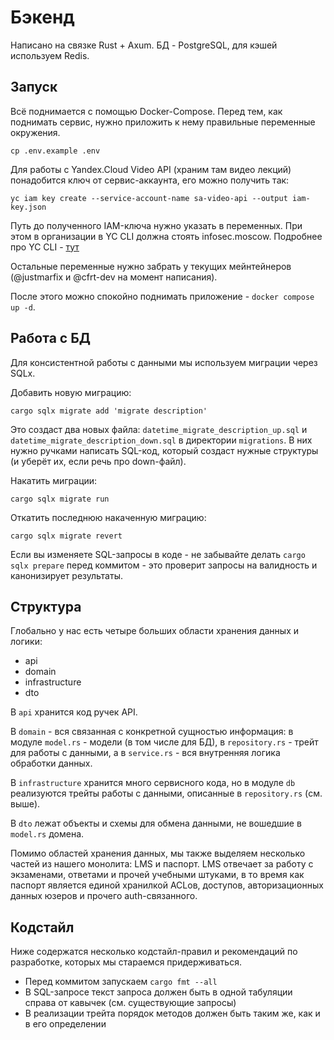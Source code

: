 # Бэкенд

Написано на связке Rust + Axum. БД - PostgreSQL, для кэшей используем Redis.

## Запуск

Всё поднимается с помощью Docker-Compose. Перед тем, как поднимать сервис,
нужно приложить к нему правильные переменные окружения.

```shell
cp .env.example .env
```

Для работы с Yandex.Cloud Video API (храним там видео лекций) понадобится ключ от сервис-аккаунта, его можно получить так:

```shell
yc iam key create --service-account-name sa-video-api --output iam-key.json
```

Путь до полученного IAM-ключа нужно указать в переменных.
При этом в организации в YC CLI должна стоять infosec.moscow. Подробнее про YC CLI - [тут](https://yandex.cloud/ru/docs/cli)

Остальные переменные нужно забрать у текущих мейнтейнеров (@justmarfix и @cfrt-dev на момент написания).

После этого можно спокойно поднимать приложение - `docker compose up -d`.

## Работа с БД

Для консистентной работы с данными мы используем миграции через SQLx.

Добавить новую миграцию:

```shell
cargo sqlx migrate add 'migrate description'
```

Это создаст два новых файла: `datetime_migrate_description_up.sql` и `datetime_migrate_description_down.sql` в директории `migrations`.
В них нужно ручками написать SQL-код, который создаст нужные структуры (и уберёт их, если речь про down-файл).

Накатить миграции:
```shell
cargo sqlx migrate run
```

Откатить последнюю накаченную миграцию:
```shell
cargo sqlx migrate revert
```

Если вы изменяете SQL-запросы в коде - не забывайте делать `cargo sqlx prepare` перед коммитом - это проверит запросы на валидность и канонизирует результаты.

## Структура

Глобально у нас есть четыре больших области хранения данных и логики:

- api
- domain
- infrastructure
- dto

В `api` хранится код ручек API.

В `domain` - вся связанная с конкретной сущностью информация: в модуле `model.rs` - модели (в том числе для БД), в `repository.rs` - трейт для работы с данными,
а в `service.rs` - вся внутренняя логика обработки данных.

В `infrastructure` хранится много сервисного кода, но в модуле `db` реализуются трейты работы с данными, описанные в `repository.rs` (см. выше).

В `dto` лежат объекты и схемы для обмена данными, не вошедшие в `model.rs` домена.

Помимо областей хранения данных, мы также выделяем несколько частей из нашего монолита: LMS и паспорт. LMS отвечает за работу с экзаменами,
ответами и прочей учебными штуками, в то время как паспорт является единой хранилкой ACLов, доступов, авторизационных данных юзеров и прочего auth-связанного.

## Кодстайл

Ниже содержатся несколько кодстайл-правил и рекомендаций по разработке, которых мы стараемся придерживаться.

- Перед коммитом запускаем `cargo fmt --all`
- В SQL-запросе текст запроса должен быть в одной табуляции справа от кавычек (см. существующие запросы)
- В реализации трейта порядок методов должен быть таким же, как и в его определении

